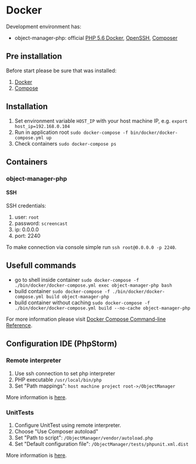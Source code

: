 Docker
======

Development environment has:

* object-manager-php: official [PHP 5.6 Docker](https://hub.docker.com/_/php/), [OpenSSH](https://www.openssh.com/), [Composer](https://getcomposer.org/)

Pre installation
----------------
Before start please be sure that was installed:

1. [Docker](https://docs.docker.com/engine/installation/)
2. [Compose](https://docs.docker.com/compose/install/)

Installation
------------
1. Set environment variable `HOST_IP` with your host machine IP, e.g. `export host_ip=192.168.0.104`
2. Run in application root `sudo docker-compose -f bin/docker/docker-compose.yml up`
3. Check containers `sudo docker-compose ps`

Containers
----------

### object-manager-php

#### SSH
SSH credentials:

1. user: `root`
2. password: `screencast`
3. ip: 0.0.0.0
4. port: 2240

To make connection via console simple run `ssh root@0.0.0.0 -p 2240`.

Usefull commands
----------------

* go to shell inside container `sudo docker-compose -f ./bin/docker/docker-compose.yml exec object-manager-php bash`
* build container `sudo docker-compose -f ./bin/docker/docker-compose.yml build object-manager-php`
* build container without caching `sudo docker-compose -f ./bin/docker/docker-compose.yml build --no-cache object-manager-php`

For more information please visit [Docker Compose Command-line Reference](https://docs.docker.com/compose/reference/).

Configuration IDE (PhpStorm)
---------------------------- 
### Remote interpreter
1. Use ssh connection to set php interpreter
2. PHP executable `/usr/local/bin/php`
3. Set "Path mappings": `host machine project root->/ObjectManager`

More information is [here](https://confluence.jetbrains.com/display/PhpStorm/Working+with+Remote+PHP+Interpreters+in+PhpStorm).

### UnitTests
1. Configure UnitTest using remote interpreter. 
2. Choose "Use Composer autoload"
3. Set "Path to script": `/ObjectManager/vendor/autoload.php`
4. Set "Default configuration file": `/ObjectManager/tests/phpunit.xml.dist`

More information is [here](https://confluence.jetbrains.com/display/PhpStorm/Running+PHPUnit+tests+over+SSH+on+a+remote+server+with+PhpStorm).
